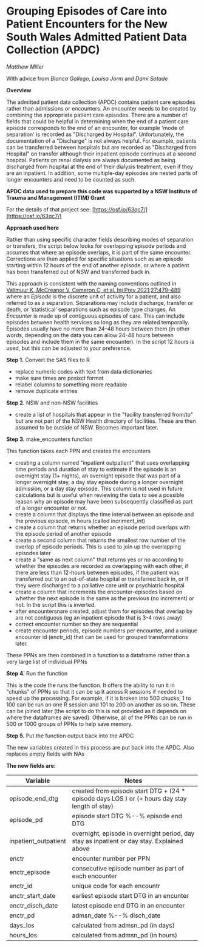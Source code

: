 # Grouping Episodes of Care into Patient Encounters for the New South Wales Admitted Patient Data Collection (APDC)

_Matthew Miller_

  

With advice from _Blanca Gallego, Louisa Jorm_ and _Dami Sotade_

  

  

**Overview**

  

The admitted patient data collection (APDC) contains patient care episodes rather than admissions or encounters. An encounter needs to be created by combining the appropriate patient care episodes. There are a number of fields that could be helpful in determining when the end of a patient care episode corresponds to the end of an encounter, for example 'mode of separation' is recorded as "Discharged by Hospital". Unfortunately, the documentation of a "Discharge" is not always helpful. For example,
patients can be transferred between hospitals but are recorded as "Discharged from Hospital" on transfer although their inpatient episode continues at a second hospital. Patients on renal dialysis are always documented as being discharged from hospital at the end of their dialysis treatment, even if they are an inpatient. In addition, some multiple-day episodes are nested parts of longer encounters and need to be counted as such.

  

**APDC data used to prepare this code was supported by a NSW Institute of Trauma and Management (ITIM) Grant**

For the details of that project see: [https://osf.io/63qc7/](https://osf.io/63qc7/)

  

**Approach used here**

  

Rather than using specific character fields describing modes of separation or transfers, the script below looks for overlapping episode periods and assumes that where an episode overlaps, it is part of the same encounter. Corrections are then applied for specific situations such as an episode starting within 12 hours of the end of another episode, or where a patient has been transferred out of NSW and transferred back in.

  

This approach is consistent with the naming conventions outlined in [Vallmuur K, McCreanor V, Cameron C, et al. Inj Prev 2021;27:479–489](https://injuryprevention.bmj.com/content/27/5/479) where an _Episode_ is the discrete unit of activity for a patient, and also referred to as a separation. Separations may include discharge, transfer or death, or ‘statistical’ separations such as episode type changes. An _Encounter_ is made up of contiguous episodes of care. This can include episodes between health services so long as they are related temporally. Episodes usually have no more than 24–48 hours between them (in other words, depending on the data you can allow 24-48 hours between episodes and include them in the same encounter). In the script 12 hours is used, but this can be adjusted to your preference. 

  

**Step 1.** Convert the SAS files to R

  

*   replace numeric codes with text from data dictionaries
*   make sure times are posixct format
*   relabel columns to something more readable
*   remove duplicate entries

  

**Step 2.** NSW and non-NSW facilities

  

*   create a list of hospitals that appear in the "facility transferred from/to" but are not part of the NSW Health directory of facilities. These are then assumed to be outside of NSW. Becomes important later.

  

**Step 3.** make\_encounters function

  

This function takes each PPN and creates the encounters

  

*   creating a column named "inpatient outpatient" that uses overlapping time periods and duration of stay to estimate if the episode is an overnight stay (1+ nights), an overnight episode that was part of a longer overnight stay, a day stay episode during a longer overnight admission, or a day stay episode. This column is not used in future calculations but is useful when reviewing the data to see a possible reason why an episode may have been subsequently classified as part of a longer encounter or not.
*   create a column that displays the time interval between an episode and the previous episode, in hours (called incriment\_int)
*   create a column that returns whether an episode period overlaps with the episode period of another episode
*   create a second column that returns the smallest row number of the overlap of episode periods. This is used to join up the overlapping episodes later
*   create a "same as next column" that returns yes or no according to whether the episodes are recorded as overlapping with each other, if there are less than 12-hours between episodes, if the patient was transferred out to an out-of-state hospital or transferred back in, or if they were discharged to a palliative care unit or psychiatric hospital
*   create a column that increments the encounter-episodes based on whether the next episode is the same as the previous (no increment) or not. In the script this is inverted.
*   after encountersnare created, adjust them for episodes that overlap by are not contiguous (eg an inpatient episode that is 3-4 rows away)
*   correct encounter number so they are sequential
*   create encounter periods, episode numbers per encounter, and a unique encounter id (enctr\_id) that can be used for grouped transformations later.

  

These PPNs are then combined in a function to a dataframe rather than a very large list of individual PPNs

  

**Step 4.** Run the function

  

This is the code the runs the function. It offers the ability to run it in "chunks" of PPNs so that it can be split across R sessions if needed to speed up the processing. For example, if it is broken into 500 chucks, 1 to 100 can be run on one R session and 101 to 200 on another as so on. These can be joined later (the script to do this is not provided as it depends on where the dataframes are saved). Otherwise, all of the PPNs can be run in 500 or 1000 groups of PPNs to help save memory.

  

**Step 5.** Put the function output back into the APDC

  

The new variables created in this process are put back into the APDC. Also replaces empty fields with NAs

  

**The new fields are:**

| Variable | Notes |
| ---| --- |
| episode\_end\_dtg | created from episode start DTG + (24 \* episode days LOS ) or (+ hours day stay length of stay) |
| episode\_pd | episode start DTG %--% episode end DTG |
| inpatient\_outpatient | overnight, episode in overnight period, day stay as inpatient or day stay. Explained above |
| enctr | encounter number per PPN |
| enctr\_episode | consecutive episode number as part of each encounter |
| enctr\_id | unique code for each encountr |
| enctr\_start\_date | earliest episode start DTG in an encunter |
| enctr\_disch\_date | latest episode end DTG in an encounter |
| enctr\_pd | admsn\_date %--% disch\_date |
| days\_los | calculated from admsn\_pd (in days) |
| hours\_los | calculated from admsn\_pd (in hours) |
